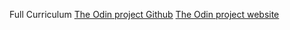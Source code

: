 Full Curriculum
[The Odin project Github](https://github.com/theodinproject/curriculum) 
[The Odin project website](http://www.theodinproject.com/courses?ref=home)
